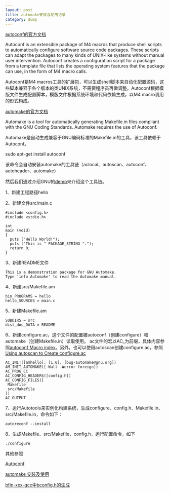 ```yaml
---
layout: post
title: automake安装与使用记录
category: dump
---
```


[autoconf的官方文档](http://www.gnu.org/savannah-checkouts/gnu/autoconf/manual/autoconf-2.69/html_node/index.html)

Autoconf is an extensible package of M4 macros that produce shell scripts to automatically configure software source code packages. These scripts can adapt the packages to many kinds of UNIX-like systems without manual user intervention. Autoconf creates a configuration script for a package from a template file that lists the operating system features that the package can use, in the form of M4 macro calls.

Autoconf是M4 macros工具的扩展包，可以生成shell脚本来自动化配置源码，这些脚本兼容于各个版本的类UNIX系统，不需要程序员再做调整。Autoconf根据模版文件生成配置脚本，模版文件根据系统环境和代码依赖生成，以M4 macro调用的形式构成。

[automake的官方文档](http://www.gnu.org/software/automake/manual/html_node/index.html)

Automake is a tool for automatically generating Makefile.in files compliant with the GNU Coding Standards. Automake requires the use of Autoconf.

Automake是自动生成兼容于GNU编码标准的Makefile.in的工具，该工具依赖于Autoconf。

sudo apt-get install autoconf 

该命令会自动安装automake的工具链（aclocal、autoscan、autoconf、autoheader、automake）


然后我们通过介绍GNU的[demo](http://www.gnu.org/software/automake/manual/automake.html#Hello-World)来介绍这个工具链。


1、新建工程路径hello

2、新建文件src/main.c

	#include <config.h>
	#include <stdio.h>

	int
	main (void)
	{
	  puts ("Hello World!");
	  puts ("This is " PACKAGE_STRING ".");
	  return 0;
	}
	
	
3、新建README文件

	This is a demonstration package for GNU Automake.
	Type 'info Automake' to read the Automake manual.

4、新建src/Makefile.am

	bin_PROGRAMS = hello
	hello_SOURCES = main.c

5、新建Makefile.am

	SUBDIRS = src
	dist_doc_DATA = README
	
6、新建configure.ac，这个文件的配置被autoconf（创建configure）和automake（创建Makefile.in）读取使用。
ac文件的宏以AC_为前缀，具体内容参照[autoconf Macro index](http://www.gnu.org/software/autoconf/manual/autoconf.html#Autoconf-Macro-Index)。另外，也可以使用autoscan创建configure.ac，参照[Using autoscan to Create configure.ac](http://www.gnu.org/software/autoconf/manual/autoconf.html#autoscan-Invocation)

	AC_INIT([amhello], [1.0], [bug-automake@gnu.org])
	AM_INIT_AUTOMAKE([-Wall -Werror foreign])
	AC_PROG_CC
	AC_CONFIG_HEADERS([config.h])
	AC_CONFIG_FILES([
	 Makefile
	 src/Makefile
	])
	AC_OUTPUT
	
7、运行Autotools来实例化构建系统，生成configure、config.h、Makefile.in、src/Makefile.in，命令如下：

	autoreconf --install

8、生成Makefile、src/Makefile，config.h，运行配置命令，如下

	./configure
	
其他参照

[Autoconf](http://blog.itpub.net/7591142/viewspace-876862/)

[automake 安装及使用](http://blog.csdn.net/liang890319/article/details/8274917)

[bfin-xxx-gcc中bconfig.h的生成](http://blog.csdn.net/lights_joy/article/details/2783088)
